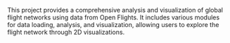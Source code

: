 This project provides a comprehensive analysis and visualization of global flight networks using data from Open Flights. It includes various modules for data loading, analysis, and visualization, allowing users to explore the flight network through 2D visualizations.


